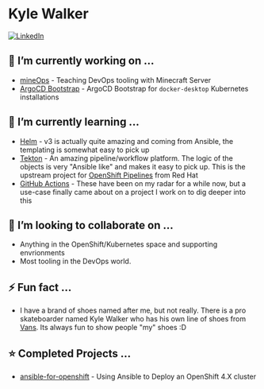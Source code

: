 # Kyle Walker 
[![LinkedIn][linkedin-shield]][linkedin-url]

## 🔭 I’m currently working on ...
* [mineOps](https://github.com/KyWa/mineOps) - Teaching DevOps tooling with Minecraft Server
* [ArgoCD Bootstrap](https://github.com/KyWa/kywa-kube-dd) - ArgoCD Bootstrap for `docker-desktop` Kubernetes installations

## 🌱 I’m currently learning ...
* [Helm](https://helm.sh) - v3 is actually quite amazing and coming from Ansible, the templating is somewhat easy to pick up
* [Tekton](https://tekton.dev) - An amazing pipeline/workflow platform. The logic of the objects is very "Ansible like" and makes it easy to pick up. This is the upstream project for [OpenShift Pipelines](https://cloud.redhat.com/learn/topics/ci-cd) from Red Hat
* [GitHub Actions](https://github.com/features/actions) - These have been on my radar for a while now, but a use-case finally came about on a project I work on to dig deeper into this
 
## 👯 I’m looking to collaborate on ...
* Anything in the OpenShift/Kubernetes space and supporting envrionments
* Most tooling in the DevOps world.
 
## ⚡ Fun fact ...
* I have a brand of shoes named after me, but not really. There is a pro skateboarder named Kyle Walker who has his own line of shoes from [Vans](https://www.vans.com/shop/skate-shoes#facet=ads_f40501_ntk_cs%253A%2522Kyle%2BWalker%2522&beginIndex=0). Its always fun to show people "my" shoes :D

## ⭐️ Completed Projects ...
* [ansible-for-openshift](https://github.com/KyWa/ansible-for-openshift) - Using Ansible to Deploy an OpenShift 4.X cluster


[mineOps]: https://github.com/KyWa/mineOps
[linkedin-url]: https://www.linkedin.com/in/kyle-walker-5b151335/
[linkedin-shield]: https://img.shields.io/badge/-LinkedIn-black.svg?style=for-the-badge&logo=linkedin&colorB=555
